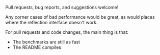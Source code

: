 Pull requests, bug reports, and suggestions welcome!

Any corner cases of bad performance would be great, as would places where the reflection interface doesn't work.

For pull requests and code changes, the main thing is that:

* The benchmarks are still as fast
* The README compiles

